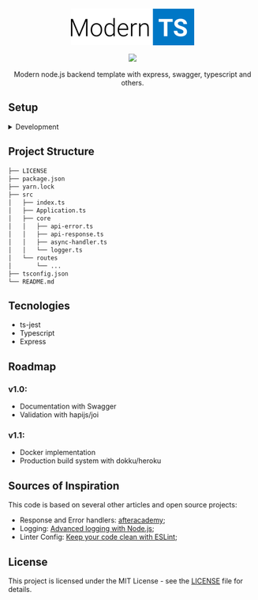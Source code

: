 
<p align=center>
  <img src="https://raw.githubusercontent.com/jrmmendes/modern-ts/master/docs/modern-ts-logo.png" width=250>
  
  <p align=center>
    <a href="https://codeclimate.com/github/jrmmendes/modern-ts/maintainability">
      <img src="https://api.codeclimate.com/v1/badges/20fb0ac60e374a975da4/maintainability" />
    </a>
  </p>
  
  <p align=center>Modern node.js backend template with express, swagger, typescript and others.</p>
</p>

## Setup

<details><summary>Development</summary>

> We strongly recommed the use of `yarn` as package manager for that project. 

After cloning this repository, do the following steps to start working:
```
$ cd modern-ts

$ yarn install
```

Once all dependencies were installed, create a `.env` file based on the `.env.base`
provided.

Finally, start the development server:
```
$ yarn start:dev
```
The application will start listening at localhost:3000. You can also use the
`build` and `start` scripts to create and run a production ready code.

</details>

## Project Structure
```
├── LICENSE
├── package.json
├── yarn.lock
├── src
│   ├── index.ts
│   ├── Application.ts
│   ├── core
│   │   ├── api-error.ts
│   │   ├── api-response.ts
│   │   ├── async-handler.ts
│   │   └── logger.ts
│   └── routes
│       └── ...
├── tsconfig.json
└── README.md
```
## Tecnologies
- ts-jest
- Typescript
- Express

## Roadmap
### v1.0: 
- Documentation with Swagger
- Validation with hapijs/joi

### v1.1: 
- Docker implementation
- Production build system with dokku/heroku

## Sources of Inspiration
This code is based on several other articles and open source projects:
- Response and Error handlers: [afteracademy](https://github.com/afteracademy/nodejs-backend-architecture-typescript);
- Logging: [Advanced logging with Node.js](http://tostring.it/2014/06/23/advanced-logging-with-nodejs/);
- Linter Config: [Keep your code clean with ESLint](https://flaviocopes.com/eslint/);

## License
This project is licensed under the MIT License - see the [LICENSE](LICENSE) file for details.
